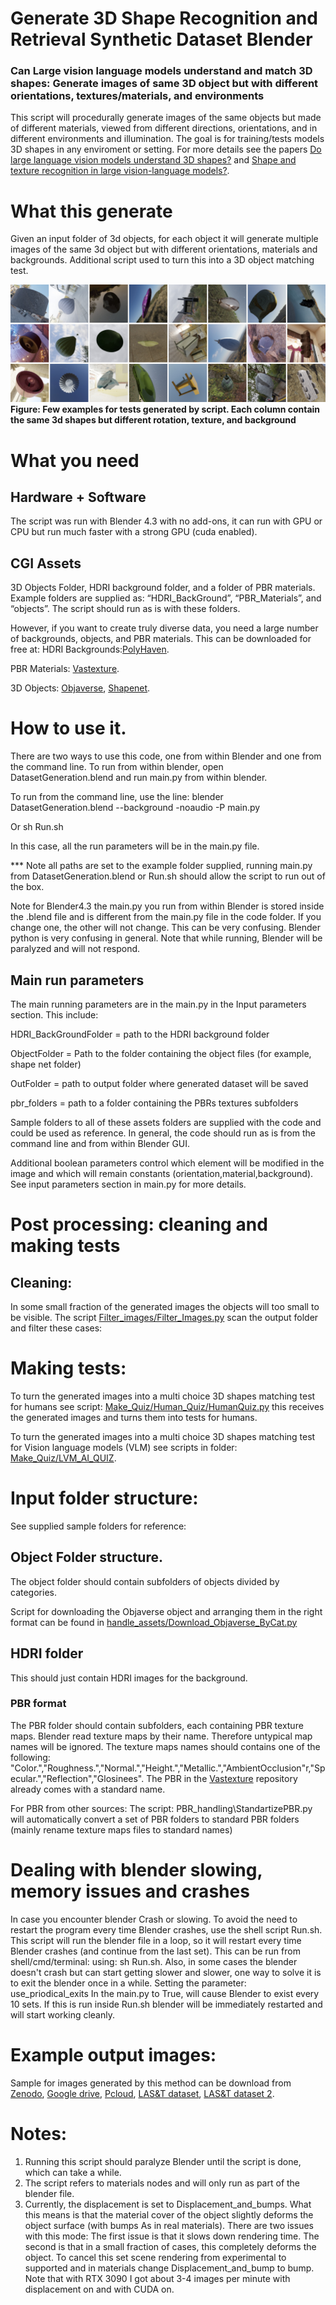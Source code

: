 # Generate 3D Shape Recognition and Retrieval Synthetic Dataset Blender
### Can Large vision language models understand and match 3D shapes: Generate images of same 3D object but with different orientations, textures/materials, and environments

This script will procedurally generate images of the same objects but made of different materials, viewed from different directions, orientations, and in different environments and illumination. The goal is  for training/tests models 3D shapes in any enviroment or setting. For more details see the papers [Do large language vision models understand 3D shapes?](https://arxiv.org/pdf/2412.10908) and
[Shape and texture recognition in large vision-language models?](https://arxiv.org/pdf/2503.23062).

# What this generate
Given an input folder of 3d objects, for each object it will generate multiple images of the same 3d object but with different orientations, materials and backgrounds. Additional script used to turn this into a 3D object matching test.

![](/selectedMerged.jpg)
**Figure: Few examples for tests generated by script. Each column contain the same 3d shapes but different rotation, texture, and background**



# What you need
## Hardware + Software
The script was run with Blender 4.3  with no add-ons, it can run with GPU or CPU but run much faster with a strong GPU (cuda enabled).

## CGI Assets  
 
3D Objects Folder, HDRI background folder, and a folder of PBR materials. Example folders are supplied as: “HDRI_BackGround”, “PBR_Materials”, and “objects”.
The script should run as is with these folders.

However, if you want to create truly diverse data, you need a large number of backgrounds, objects, and PBR materials. This can be downloaded for free at:
HDRI Backgrounds:[PolyHaven](https://polyhaven.com/).

PBR Materials: [Vastexture](https://sites.google.com/view/infinitexture/home).
 
3D  Objects: [Objaverse](https://objaverse.allenai.org/), [Shapenet](https://shapenet.org/). 


# How to use it.
There are two ways to use this code, one from within Blender and one from the command line.
To run from within blender, open DatasetGeneration.blend and run  main.py from within blender.

To run from the command line, use the line:
blender DatasetGeneration.blend --background -noaudio -P  main.py

Or sh Run.sh

In this case, all the run parameters will be in the main.py file.


*** Note all paths are set to the example folder supplied, running main.py from DatasetGeneration.blend or  Run.sh should allow the script to run out of the box.

Note for Blender4.3  the main.py you run from within Blender is stored inside the .blend file and is different from the main.py file in the code folder.
If you change one, the other will not change.
This can be very confusing. Blender python is very confusing in general.
Note that while running, Blender will be paralyzed and will not respond.



## Main run parameters

The main running parameters are in the main.py in the Input parameters section.
This include:

HDRI_BackGroundFolder = path to the HDRI background folder

ObjectFolder = Path to the folder containing the object files (for example, shape net folder)

OutFolder = path to output folder where generated dataset will be saved

pbr_folders  = path to a folder containing the PBRs textures subfolders

Sample folders to all of these assets folders are supplied with the code and could be used as reference.
In general, the code should run as is from the command line and from within Blender GUI.

Additional boolean parameters control which element will be modified in the image and which will remain constants (orientation,material,background). See input parameters section in main.py for more details.

# Post processing: cleaning and making tests
## Cleaning:
In some small fraction of the generated images the objects will too small to be visible. The script [Filter_images/Filter_Images.py](https://github.com/sagieppel/Can-vision-language-models-understand-and-match-3D-shapes/blob/main/Filter_images/Filter_Images.py) scan the output folder and filter these cases:

# Making tests:

To turn the generated images into a multi choice 3D shapes matching test for humans see script: [Make_Quiz/Human_Quiz/HumanQuiz.py](https://github.com/sagieppel/Can-vision-language-models-understand-and-match-3D-shapes/tree/main/Make_Quiz/Human_Quiz) this receives the generated images and turns them into tests for humans.

To turn the generated images into a multi choice 3D shapes matching test for Vision language models (VLM) see scripts in folder: [Make_Quiz/LVM_AI_QUIZ](https://github.com/sagieppel/Can-vision-language-models-understand-and-match-3D-shapes/tree/main/Make_Quiz/LVM_AI_QUIZ).
 
# Input folder structure:
See supplied sample folders for reference:

## Object Folder structure.
The object folder should contain  subfolders of objects divided by categories.

Script for downloading the Objaverse object and arranging them in the right format can be found in [handle_assets/Download_Objaverse_ByCat.py](https://github.com/sagieppel/Can-vision-language-models-understand-and-match-3D-shapes/blob/main/handle_assets/Download_Objaverse_ByCat.py)

## HDRI folder
This should just contain HDRI images for the background.

### PBR format
The PBR folder should contain subfolders, each containing PBR texture maps.
Blender read texture maps by their name. Therefore untypical map names will be ignored. The texture maps names should contains one of the following: "Color.","Roughness.","Normal.","Height.","Metallic.","AmbientOcclusion"r,"Specular.","Reflection","Glosinees". The PBR in the [Vastexture](https://sites.google.com/view/infinitexture/home) repository already comes with a standard name.

For PBR from other sources: The script: PBR_handling\StandartizePBR.py will automatically convert a set of PBR folders to standard PBR folders (mainly rename texture maps files to standard names)



# Dealing with blender slowing, memory  issues and crashes
In case you encounter blender Crash or slowing. To avoid the need to restart the program every time Blender crashes, use the shell script Run.sh. This script will run the blender file in a loop, so it will restart every time Blender crashes (and continue from the last set). This can be run from shell/cmd/terminal: using: sh Run.sh.
Also, in some cases the blender doesn't crash but  can start getting slower and slower, one way to solve it is to exit the blender once in  a while. Setting the parameter: use_priodical_exits
In the main.py to True, will cause Blender to exist every 10 sets. If this is run inside Run.sh blender will be immediately restarted and will start working cleanly.

# Example output images:
Sample for images generated by this method can be download from [Zenodo](https://zenodo.org/records/14681299), [Google drive](https://drive.google.com/drive/folders/1pxSnX-qpBfcQ47BbPQmy8pbURk0vXMzu?usp=drive_link), [Pcloud](https://e.pcloud.link/publink/show?code=kZz7FKZ8xfKSIHppBShSuU65cxBvQkorVXV), [LAS&T dataset](https://sites.google.com/view/lastdataset/home), [LAS&T dataset 2](https://www.kaggle.com/datasets/sagieppel/las-and-t-large-shape-and-texture-dataset).

# Notes:
1) Running this script should paralyze Blender until the script is done, which can take a while.
2) The script refers to materials nodes and will only run as part of the blender file.
3) Currently, the displacement is set to Displacement_and_bumps. What this means is that the material cover of the object slightly deforms the object surface (with bumps As in real materials).
There are two issues with this mode: The first issue is that it slows down rendering time. The second is that in a small fraction of cases, this completely deforms the object.
To cancel this set scene rendering from experimental to supported and in materials change Displacement_and_bump to bump. Note that with RTX 3090 I got about 3-4 images per minute with displacement on and with CUDA on.


